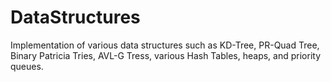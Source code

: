 # DataStructures
Implementation of various data structures such as
KD-Tree, PR-Quad Tree, Binary Patricia Tries, AVL-G Tress,  various Hash Tables, heaps, and priority queues.
